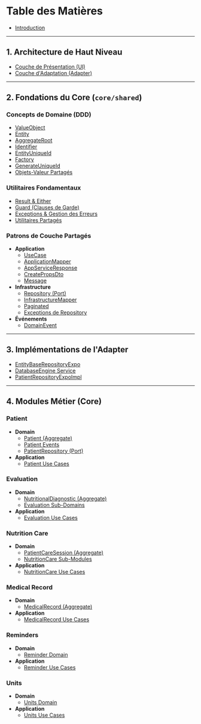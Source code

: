 # Table des Matières

* [Introduction](README.md)

---

## 1. Architecture de Haut Niveau
* [Couche de Présentation (UI)](presentation/PresentationLayer.md)
* [Couche d'Adaptation (Adapter)](adapter/PlatformSpecificImplementation.md)

---

## 2. Fondations du Core (`core/shared`)

### Concepts de Domaine (DDD)
* [ValueObject](core/shared/domain/common/ValueObject.md)
* [Entity](core/shared/domain/common/Entity.md)
* [AggregateRoot](core/shared/domain/common/AggregateRoot.md)
* [Identifier](core/shared/domain/common/Identifier.md)
* [EntityUniqueId](core/shared/domain/common/EntityUniqueId.md)
* [Factory](core/shared/domain/common/Factory.md)
* [GenerateUniqueId](core/shared/domain/common/GenerateUniqueId.md)
* [Objets-Valeur Partagés](core/shared/domain/shared/SharedValueObjects.md)

### Utilitaires Fondamentaux
* [Result & Either](core/shared/core/Result.md)
* [Guard (Clauses de Garde)](core/shared/core/Guard.md)
* [Exceptions & Gestion des Erreurs](core/shared/exceptions/Exceptions.md)
* [Utilitaires Partagés](core/shared/utils/SharedUtilities.md)

### Patrons de Couche Partagés
* **Application**
    * [UseCase](core/shared/application/UseCase.md)
    * [ApplicationMapper](core/shared/application/ApplicationMapper.md)
    * [AppServiceResponse](core/shared/application/AppServiceResponse.md)
    * [CreatePropsDto](core/shared/application/CreatePropsDto.md)
    * [Message](core/shared/application/Message.md)
* **Infrastructure**
    * [Repository (Port)](core/shared/infrastructure/Repository.md)
    * [InfrastructureMapper](core/shared/infrastructure/InfrastructureMapper.md)
    * [Paginated](core/shared/infrastructure/Paginated.md)
    * [Exceptions de Repository](core/shared/infrastructure/RepositoryExceptions.md)
* **Événements**
    * [DomainEvent](core/shared/domain/events/DomainEvent.md)

---

## 3. Implémentations de l'Adapter
* [EntityBaseRepositoryExpo](adapter/shared/repository/expo/EntityBaseRepositoryExpo.md)
* [DatabaseEngine Service](adapter/services/DatabaseEngine.md)
* [PatientRepositoryExpoImpl](adapter/patient/repository/PatientRepositoryExpoImpl.md)

---

## 4. Modules Métier (Core)

### Patient
* **Domain**
    * [Patient (Aggregate)](core/patient/domain/aggregates/Patient.md)
    * [Patient Events](core/patient/domain/events/PatientEvents.md)
    * [PatientRepository (Port)](core/patient/domain/ports/PatientRepository.md)
* **Application**
    * [Patient Use Cases](core/patient/application/PatientUseCases.md)

### Evaluation
* **Domain**
    * [NutritionalDiagnostic (Aggregate)](core/evaluation/domain/aggregates/NutritionalDiagnostic.md)
    * [Evaluation Sub-Domains](core/evaluation/domain/EvaluationSubDomains.md)
* **Application**
    * [Evaluation Use Cases](core/evaluation/application/EvaluationUseCases.md)

### Nutrition Care
* **Domain**
    * [PatientCareSession (Aggregate)](core/nutrition_care/domain/aggregates/PatientCareSession.md)
    * [NutritionCare Sub-Modules](core/nutrition_care/domain/NutritionCareSubModules.md)
* **Application**
    * [NutritionCare Use Cases](core/nutrition_care/application/NutritionCareUseCases.md)

### Medical Record
* **Domain**
    * [MedicalRecord (Aggregate)](core/medical_record/domain/aggregates/MedicalRecord.md)
* **Application**
    * [MedicalRecord Use Cases](core/medical_record/application/MedicalRecordUseCases.md)

### Reminders
* **Domain**
    * [Reminder Domain](core/reminders/domain/ReminderDomain.md)
* **Application**
    * [Reminder Use Cases](core/reminders/application/ReminderUseCases.md)

### Units
* **Domain**
    * [Units Domain](core/units/domain/UnitsDomain.md)
* **Application**
    * [Units Use Cases](core/units/application/UnitsUseCases.md)
